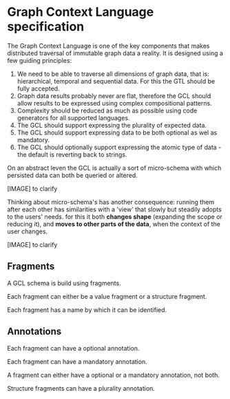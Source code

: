 # Graph Context Language specification

The Graph Context Language is one of the key components that makes distributed traversal of immutable graph data a reality.
It is designed using a few guiding principles:

1. We need to be able to traverse all dimensions of graph data, that is: hierarchical, temporal and sequential data. For this the GTL should be fully accepted.
2. Graph data results probably never are flat, therefore the GCL should allow results to be expressed using complex compositional patterns.
3. Complexity should be reduced as much as possible using code generators for all supported languages.
4. The GCL should support expressing the plurality of expected data.
5. The GCL should support expressing data to be both optional as wel as mandatory.
6. The GCL should optionally support expressing the atomic type of data - the default is reverting back to strings.

On an abstract leven the GCL is actually a sort of micro-schema with which persisted data can both be queried or altered.

[IMAGE] to clarify

Thinking about micro-schema's has another consequence: running them after each other has similarities with a 'view' that
slowly but steadily adopts to the users' needs. for this it both **changes shape** (expanding the scope or reducing it), and
**moves to other parts of the data**, when the context of the user changes.

[IMAGE] to clarify



## Fragments
A GCL schema is build using fragments.

Each fragment can either be a value fragment or a structure fragment.

Each fragment has a name by which it can be identified.


## Annotations

Each fragment can have a optional annotation.

Each fragment can have a mandatory annotation.

A fragment can either have a optional or a mandatory annotation, not both.

Structure fragments can have a plurality annotation.

